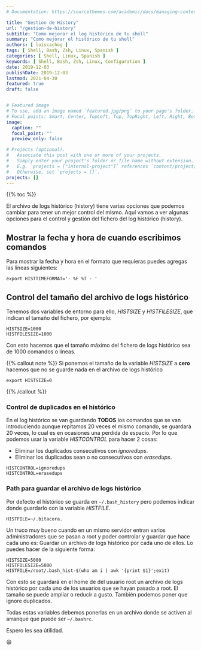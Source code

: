 ```yaml
---
# Documentation: https://sourcethemes.com/academic/docs/managing-content/

title: "Gestion de History"
url: "/gestion-de-history"
subtitle: "Como mejorar el log histórico de tu shell"
summary: "Como mejorar el histórico de tu shell"
authors: [ luiscachog ]
tags: [ Shell, Bash, Zsh, Linux, Spanish ]
categories: [ Shell, Linux, Spanish ]
keywords: [ Shell, Bash, Zsh, Linux, Configuration ]
date: 2019-12-03
publishDate: 2019-12-03
lastmod: 2021-04-30
featured: true
draft: false


# Featured image
# To use, add an image named `featured.jpg/png` to your page's folder.
# Focal points: Smart, Center, TopLeft, Top, TopRight, Left, Right, BottomLeft, Bottom, BottomRight.
image:
  caption: ""
  focal_point: ""
  preview_only: false

# Projects (optional).
#   Associate this post with one or more of your projects.
#   Simply enter your project's folder or file name without extension.
#   E.g. `projects = ["internal-project"]` references `content/project/deep-learning/index.md`.
#   Otherwise, set `projects = []`.
projects: []
---
```


{{% toc %}}

El archivo de logs histórico (history) tiene varias opciones que podemos cambiar para tener un mejor control del mismo.
Aquí vamos a ver algunas opciones para el control y gestión del fichero del log histórico (history).

## Mostrar la fecha y hora de cuando escribimos comandos

Para mostrar la fecha y hora en el formato que requieras puedes agregas las lineas siguientes:

```shell
export HISTTIMEFORMAT='- %F %T - '
```

## Control del tamaño del archivo de logs histórico

Tenemos dos variables de entorno para ello, *HISTSIZE* y *HISTFILESIZE*, que indican el tamaño del fichero, por ejemplo:

```shell
HISTSIZE=1000
HISTFILESIZE=1000
```

Con esto hacemos que el tamaño máximo del fichero de logs histórico sea de 1000 comandos o líneas.

{{% callout note %}}
Si ponemos el tamaño de la variable *HISTSIZE* a **cero** hacemos que no se guarde nada en el archivo de logs histórico

```shell
export HISTSIZE=0
```

{{% /callout %}}

### Control de duplicados en el histórico

En el log histórico se van guardando **TODOS** los comandos que se van introduciendo aunque repitamos 20 veces el mismo comando, se guardará 20 veces, lo cual es en ocasiones una perdida de espacio.
Por lo que podemos usar la variable *HISTCONTROL* para hacer 2 cosas:

- Eliminar los duplicados consecutivos con *ignoredups*.
- Eliminar los duplicados sean o no consecutivos con *erasedups*.

```shell
HISTCONTROL=ignoredups
HISTCONTROL=erasedups
```

### Path para guardar el archivo de logs histórico

Por defecto el histórico se guarda en ```~/.bash_history``` pero podemos indicar donde guardarlo con la variable *HISTFILE*.

```shell
HISTFILE=~/.bitacora.
```

Un truco muy bueno cuando en un mismo servidor entran varios administradores que se pasan a root y poder controlar y guardar que hace cada uno es:
Guardar un archivo de logs histórico por cada uno de ellos.
Lo puedes hacer de la siguiente forma:

```shell
HISTSIZE=5000
HISTFILESIZE=5000
HISTFILE=/root/.bash_hist-$(who am i | awk '{print $1}';exit)
```

Con esto se guardará en el home de del usuario root un archivo de logs histórico por cada uno de los usuarios que se hayan pasado a root.
El tamaño se puede ampliar o reducir a gusto. También podemos poner que ignore duplicados.

Todas estas variables debemos ponerlas en un archivo donde se activen al arranque que puede ser ```~/.bashrc```.

Espero les sea útilidad.

:smile:
